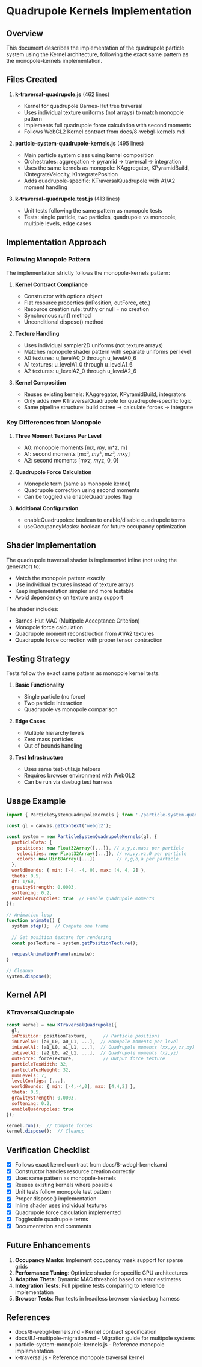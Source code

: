 # Quadrupole Kernels Implementation

## Overview

This document describes the implementation of the quadrupole particle system using the Kernel architecture, following the exact same pattern as the monopole-kernels implementation.

## Files Created

1. **k-traversal-quadrupole.js** (462 lines)
   - Kernel for quadrupole Barnes-Hut tree traversal
   - Uses individual texture uniforms (not arrays) to match monopole pattern
   - Implements full quadrupole force calculation with second moments
   - Follows WebGL2 Kernel contract from docs/8-webgl-kernels.md

2. **particle-system-quadrupole-kernels.js** (495 lines)
   - Main particle system class using kernel composition
   - Orchestrates: aggregation → pyramid → traversal → integration
   - Uses the same kernels as monopole: KAggregator, KPyramidBuild, KIntegrateVelocity, KIntegratePosition
   - Adds quadrupole-specific: KTraversalQuadrupole with A1/A2 moment handling

3. **k-traversal-quadrupole.test.js** (413 lines)
   - Unit tests following the same pattern as monopole tests
   - Tests: single particle, two particles, quadrupole vs monopole, multiple levels, edge cases

## Implementation Approach

### Following Monopole Pattern

The implementation strictly follows the monopole-kernels pattern:

1. **Kernel Contract Compliance**
   - Constructor with options object
   - Flat resource properties (inPosition, outForce, etc.)
   - Resource creation rule: truthy or null = no creation
   - Synchronous run() method
   - Unconditional dispose() method

2. **Texture Handling**
   - Uses individual sampler2D uniforms (not texture arrays)
   - Matches monopole shader pattern with separate uniforms per level
   - A0 textures: u_levelA0_0 through u_levelA0_6
   - A1 textures: u_levelA1_0 through u_levelA1_6  
   - A2 textures: u_levelA2_0 through u_levelA2_6

3. **Kernel Composition**
   - Reuses existing kernels: KAggregator, KPyramidBuild, integrators
   - Only adds new KTraversalQuadrupole for quadrupole-specific logic
   - Same pipeline structure: build octree → calculate forces → integrate

### Key Differences from Monopole

1. **Three Moment Textures Per Level**
   - A0: monopole moments [m*x, m*y, m*z, m]
   - A1: second moments [m*x², m*y², m*z², m*xy]
   - A2: second moments [m*xz, m*yz, 0, 0]

2. **Quadrupole Force Calculation**
   - Monopole term (same as monopole kernel)
   - Quadrupole correction using second moments
   - Can be toggled via enableQuadrupoles flag

3. **Additional Configuration**
   - enableQuadrupoles: boolean to enable/disable quadrupole terms
   - useOccupancyMasks: boolean for future occupancy optimization

## Shader Implementation

The quadrupole traversal shader is implemented inline (not using the generator) to:
- Match the monopole pattern exactly
- Use individual textures instead of texture arrays
- Keep implementation simpler and more testable
- Avoid dependency on texture array support

The shader includes:
- Barnes-Hut MAC (Multipole Acceptance Criterion) 
- Monopole force calculation
- Quadrupole moment reconstruction from A1/A2 textures
- Quadrupole force correction with proper tensor contraction

## Testing Strategy

Tests follow the exact same pattern as monopole kernel tests:

1. **Basic Functionality**
   - Single particle (no force)
   - Two particle interaction
   - Quadrupole vs monopole comparison

2. **Edge Cases**
   - Multiple hierarchy levels
   - Zero mass particles
   - Out of bounds handling

3. **Test Infrastructure**
   - Uses same test-utils.js helpers
   - Requires browser environment with WebGL2
   - Can be run via daebug test harness

## Usage Example

```javascript
import { ParticleSystemQuadrupoleKernels } from './particle-system-quadrupole-kernels.js';

const gl = canvas.getContext('webgl2');

const system = new ParticleSystemQuadrupoleKernels(gl, {
  particleData: {
    positions: new Float32Array([...]), // x,y,z,mass per particle
    velocities: new Float32Array([...]), // vx,vy,vz,0 per particle
    colors: new Uint8Array([...])        // r,g,b,a per particle
  },
  worldBounds: { min: [-4, -4, 0], max: [4, 4, 2] },
  theta: 0.5,
  dt: 1/60,
  gravityStrength: 0.0003,
  softening: 0.2,
  enableQuadrupoles: true  // Enable quadrupole moments
});

// Animation loop
function animate() {
  system.step();  // Compute one frame
  
  // Get position texture for rendering
  const posTexture = system.getPositionTexture();
  
  requestAnimationFrame(animate);
}

// Cleanup
system.dispose();
```

## Kernel API

### KTraversalQuadrupole

```javascript
const kernel = new KTraversalQuadrupole({
  gl,
  inPosition: positionTexture,      // Particle positions
  inLevelA0: [a0_L0, a0_L1, ...],  // Monopole moments per level
  inLevelA1: [a1_L0, a1_L1, ...],  // Quadrupole moments (xx,yy,zz,xy)
  inLevelA2: [a2_L0, a2_L1, ...],  // Quadrupole moments (xz,yz)
  outForce: forceTexture,           // Output force texture
  particleTexWidth: 32,
  particleTexHeight: 32,
  numLevels: 7,
  levelConfigs: [...],
  worldBounds: { min: [-4,-4,0], max: [4,4,2] },
  theta: 0.5,
  gravityStrength: 0.0003,
  softening: 0.2,
  enableQuadrupoles: true
});

kernel.run();  // Compute forces
kernel.dispose();  // Cleanup
```

## Verification Checklist

- [x] Follows exact kernel contract from docs/8-webgl-kernels.md
- [x] Constructor handles resource creation correctly
- [x] Uses same pattern as monopole-kernels
- [x] Reuses existing kernels where possible
- [x] Unit tests follow monopole test pattern
- [x] Proper dispose() implementation
- [x] Inline shader uses individual textures
- [x] Quadrupole force calculation implemented
- [x] Toggleable quadrupole terms
- [x] Documentation and comments

## Future Enhancements

1. **Occupancy Masks**: Implement occupancy mask support for sparse grids
2. **Performance Tuning**: Optimize shader for specific GPU architectures
3. **Adaptive Theta**: Dynamic MAC threshold based on error estimates
4. **Integration Tests**: Full pipeline tests comparing to reference implementation
5. **Browser Tests**: Run tests in headless browser via daebug harness

## References

- docs/8-webgl-kernels.md - Kernel contract specification
- docs/8.1-multipole-migration.md - Migration guide for multipole systems
- particle-system-monopole-kernels.js - Reference monopole implementation
- k-traversal.js - Reference monopole traversal kernel
